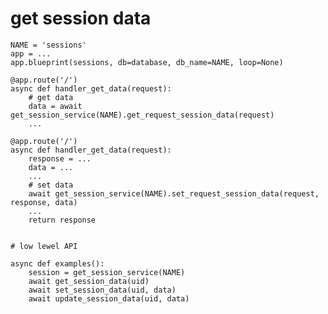 # get session data

    NAME = 'sessions'
    app = ...
    app.blueprint(sessions, db=database, db_name=NAME, loop=None)
    
    @app.route('/')
    async def handler_get_data(request):
        # get data
        data = await get_session_service(NAME).get_request_session_data(request)
        ...
    
    @app.route('/')
    async def handler_get_data(request):
        response = ...
        data = ...
        ...
        # set data
        await get_session_service(NAME).set_request_session_data(request, response, data)
        ...
        return response
    
    
    # low lewel API
    
    async def examples():
        session = get_session_service(NAME)
        await get_session_data(uid)
        await set_session_data(uid, data)
        await update_session_data(uid, data)
